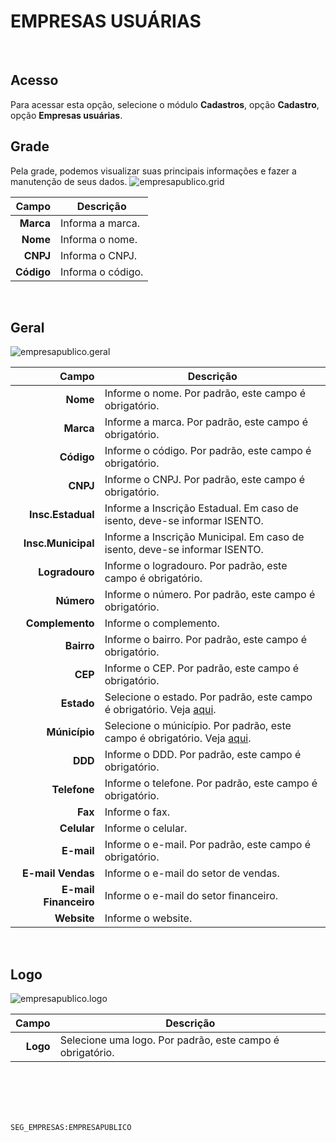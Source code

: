 # EMPRESAS USUÁRIAS
<br>

## Acesso
Para acessar esta opção, selecione o módulo **Cadastros**, opção **Cadastro**, opção **Empresas usuárias**.
<br>

## Grade
Pela grade, podemos visualizar suas principais informações e fazer a manutenção de seus dados.
![empresapublico.grid](https://raw.githubusercontent.com/netforcews/docs-siscom/master/cadastros/imagens/empresapublico.grid.png)

Campo | Descrição
--:|---
**Marca** | Informa a marca.
**Nome** | Informa o nome.
**CNPJ** | Informa o CNPJ.
**Código** | Informa o código.
<br>

## Geral
![empresapublico.geral](https://raw.githubusercontent.com/netforcews/docs-siscom/master/cadastros/imagens/empresapublico.geral.png)

Campo | Descrição
--:|---
**Nome** | Informe o nome. Por padrão, este campo é obrigatório.
**Marca** | Informe a marca. Por padrão, este campo é obrigatório.
**Código** | Informe o código. Por padrão, este campo é obrigatório.
**CNPJ** | Informe o CNPJ. Por padrão, este campo é obrigatório.
**Insc.Estadual** | Informe a Inscrição Estadual. Em caso de isento, deve-se informar ISENTO.
**Insc.Municipal** | Informe a Inscrição Municipal. Em caso de isento, deve-se informar ISENTO.
**Logradouro** | Informe o logradouro. Por padrão, este campo é obrigatório.
**Número** | Informe o número. Por padrão, este campo é obrigatório.
**Complemento** | Informe o complemento.
**Bairro** | Informe o bairro. Por padrão, este campo é obrigatório.
**CEP** | Informe o CEP. Por padrão, este campo é obrigatório.
**Estado** | Selecione o estado. Por padrão, este campo é obrigatório. Veja [aqui](/cadastros/estado.md).
**Múnicípio** | Selecione o múnicípio. Por padrão, este campo é obrigatório. Veja [aqui](/geral/municipio.md).
**DDD** | Informe o DDD. Por padrão, este campo é obrigatório.
**Telefone** | Informe o telefone. Por padrão, este campo é obrigatório.
**Fax** | Informe o fax.
**Celular** | Informe o celular.
**E-mail** | Informe o e-mail. Por padrão, este campo é obrigatório.
**E-mail Vendas** | Informe o e-mail do setor de vendas.
**E-mail Financeiro** | Informe o e-mail do setor financeiro.
**Website** | Informe o website.
<br>

## Logo
![empresapublico.logo](https://raw.githubusercontent.com/netforcews/docs-siscom/master/cadastros/imagens/empresapublico.logo.png)

Campo | Descrição
--:|---
**Logo** | Selecione uma logo. Por padrão, este campo é obrigatório.
<br>
<br>
<br>
<br>

```SEG_EMPRESAS:EMPRESAPUBLICO```
